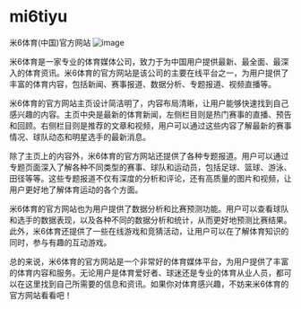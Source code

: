 # mi6tiyu
米6体育(中国)官方网站
![image](https://user-images.githubusercontent.com/132263395/236111433-1e1ed7bc-fef4-48c2-8469-1fbb93315ff4.png)

 米6体育是一家专业的体育媒体公司，致力于为中国用户提供最新、最全面、最深入的体育资讯。米6体育的官方网站是该公司的主要在线平台之一，为用户提供了丰富的体育内容，包括新闻、赛事报道、数据分析、专题报道、视频直播等。

米6体育的官方网站主页设计简洁明了，内容布局清晰，让用户能够快速找到自己感兴趣的内容。主页中央是最新的体育新闻，左侧栏目则是热门赛事的直播、预告和回顾。右侧栏目则是推荐的文章和视频，用户可以通过这些内容了解最新的赛事情况、球队动态和明星选手的最新消息。

除了主页上的内容外，米6体育的官方网站还提供了各种专题报道。用户可以通过专题页面深入了解各种不同类型的赛事、球队和运动员，包括足球、篮球、游泳、田径等等。这些专题报道不仅有深度的分析和评论，还有高质量的图片和视频，让用户更好地了解体育运动的各个方面。

米6体育的官方网站也为用户提供了数据分析和比赛预测功能。用户可以查看球队和选手的数据表现，以及各种不同的数据分析和统计，从而更好地预测比赛结果。此外，米6体育还提供了一些在线游戏和竞猜活动，让用户可以在了解体育知识的同时，参与有趣的互动游戏。

总的来说，米6体育的官方网站是一个非常好的体育媒体平台，为用户提供了丰富的体育内容和服务。无论用户是体育爱好者、球迷还是专业的体育从业人员，都可以在这里找到自己所需要的信息和资讯。如果你对体育感兴趣，不妨来米6体育的官方网站看看吧！
